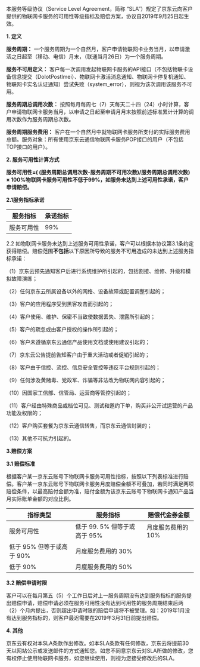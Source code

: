 本服务等级协议（Service Level Agreement，简称 “SLA”）规定了京东云向客户提供的物联网卡服务的可用性等级指标及赔偿方案，协议自2019年9月25日起生效。

**1. 定义**

**服务周期：** 一个服务周期为一个自然月，客户申请物联网卡业务当月，以申请激活之日起至（移动、电信）月末，（联通当月26日）为一个服务周期。

**服务不可用定义：** 客户每一次调用发起物联网卡服务的API接口（不包括物联卡设备信息提交（DoIotPostImei）、物联网卡激活消息通知、物联网卡停复机通知、物联网卡实名认证通知）尝试失败（system_error），则视为该次调用该服务不可用。

**服务周期总调用次数：** 按照每月每周七（7）天每天二十四（24）小时计算，客户申请物联网卡服务当月，以申请之日起至申请月月末按照前述标准累计计算的调用次数作为服务周期总次数。

**服务周期服务费用：** 客户在一个自然月中就物联网卡服务所支付的实际服务费用总额。服务对象：所有使用京东云通信物联网卡服务POP接口的用户（不包括TOP接口的用户）。

**2. 服务可用性计算方式**

**服务可用性=( (服务周期总调用次数-服务周期不可用次数)/服务周期总调用次数) × 100%物联网卡服务可用性不低于99%，如服务未达到上述可用性承诺，客户申请赔偿。**

**2.1服务指标承诺**

| 服务指标   | 承诺指标 |
| ---------- | -------- |
| 服务可用性 | 99%      |

 

2.2 如物联网卡服务未达到上述服务可用性承诺，客户可以根据本协议第3.1条约定获得赔偿。赔偿范围**不包括**以下原因所导致的服务不可用造成的未达到上述服务指标承诺：

（1）京东云预先通知客户后进行系统维护所引起的，包括割接、维修、升级和模拟故障演练；

（2）任何京东云所属设备以外的网络、设备故障或配置调整引起的；

（3）客户的应用程序受到黑客攻击而引起的；

（4）客户使用、维护、保密不当致使数据丢失、泄露所引起的；

（5）客户的疏忽或由客户授权的操作所引起的；

（6）客户未遵循京东云通信产品使用文档或使用建议引起的；

（7）京东云公告提前告知客户由于重大活动或者促销引起的；

（8）客户由于信控、流控、信息安全管控等违反平台规则引起的；

（9）任何涉及黄赌毒、党政军、诈骗等非法改为物联网内容引起的；

（10）因国家工信部、信管局、运营商等管控引起的；

（11）客户经由特殊商品或档位可见、测试和邀约下单，购买非公开试运营的产品功能及权限的；

（12）客户购买套餐为京东云通信转售，而京东云通信封装的；

（13）其他不可抗力引起的。

**3.赔偿方案**

**3.1 赔偿标准**

根据客户某一京东云账号下物联网卡服务可用性指标，按照以下列表标准进行赔偿。客户某一京东云账号下物联网卡服务月度赔偿金额不可叠加，若同时满足两项赔偿条件，以最高赔付金额为准，赔付金额为该京东云账号下物联网卡通知产品当月实际账单金额的对应比例。

| 指标类型                  | 服务指标                     | 赔偿代金券金额     |
| ------------------------- | ---------------------------- | ------------------ |
| 服务可用性                | 低于 99. 5% 但等于或高于 95% | 月度服务费用的 10% |
| 低于 95% 但等于或高于 90% | 月度服务费用的 30%           |                    |
| 低于 90%                  | 月度服务费用的 50%           |                    |

 

**3.2 赔偿申请时限**

客户可以在每月第五（5）个工作日后对上一服务周期没有达到服务指标的服务提出赔偿申请，赔偿申请必须在服务可用性没有达到可用性的服务周期结束后两（2）个月内提出，否则超出申请时限的赔偿申请将不被受理。如：2019年1月没有达到服务指标的，则客户最迟需要在2019年3月31日前提出赔偿。

**4. 其他**

京东云有权对本SLA条款作出修改。如本SLA条款有任何修改，京东云将提前30天以网站公示或发送邮件的方式通知您。如您不同意京东云对SLA所做的修改，您有权停止使用物联网卡服务，如您继续使用，则视为您接受修改后的SLA。



